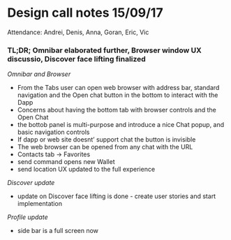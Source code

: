 # Design call notes 15/09/17

Attendance: Andrei, Denis, Anna, Goran, Eric, Vic

### TL;DR; Omnibar elaborated further, Browser window UX discussio, Discover face lifting finalized


*Omnibar and Browser*
- From the Tabs user can open web browser with address bar, standard navigation and the Open chat button in the bottom to interact with the Dapp
- Concerns about having the bottom tab with browser controls and the Open Chat 
- the bottob panel is multi-purpose and introduce a nice Chat popup, and basic navigation controls
- If dapp or web site doesnt’ support chat the button is invisible
- The web browser can be opened from any chat with the URL 
- Contacts tab -> Favorites
- send command opens new Wallet 
- send location UX updated to the full experience

*Discover update*
- update on Discover face lifting is done - create user stories and start implementation

*Profile update*
- side bar is a full screen now

